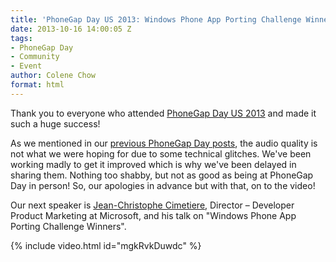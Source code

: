 ```yaml
---
title: 'PhoneGap Day US 2013: Windows Phone App Porting Challenge Winners'
date: 2013-10-16 14:00:05 Z
tags:
- PhoneGap Day
- Community
- Event
author: Colene Chow
format: html
---
```


Thank you to everyone who attended [PhoneGap Day US 2013](http://pgday.phonegap.com/us2013) and made it such a huge success!

As we mentioned in our [previous PhoneGap Day posts](https://phonegap.com/blog/tag/phonegap-day/), the audio quality is not what we were hoping for due to some technical glitches. We've been working madly to get it improved which is why we've been delayed in sharing them. Nothing too shabby, but not as good as being at PhoneGap Day in person! So, our apologies in advance but with that, on to the video!

Our next speaker is [Jean-Christophe Cimetiere](https://twitter.com/jccim), Director – Developer Product Marketing at Microsoft, and his talk on "Windows Phone App Porting Challenge Winners".

{% include video.html id="mgkRvkDuwdc" %}
